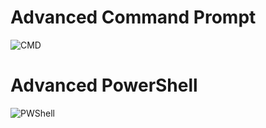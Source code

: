 # Advanced Command Prompt
![CMD](https://github.com/Ahsan400/MagicX_Mod_Files/raw/master/Details/Pictures/CMD-UI.png?raw=true "CMD-UI")



# Advanced PowerShell
![PWShell](https://github.com/Ahsan400/MagicX_Mod_Files/raw/master/Details/Pictures/PWShell-UI.png?raw=true "PWShell-UI")

